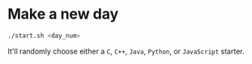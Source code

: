# Make a new day

```bash
./start.sh <day_num>
```

It'll randomly choose either a `C`, `C++`, `Java`, `Python`, or `JavaScript` starter. 